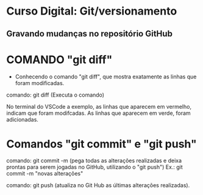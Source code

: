 # Curso Digital: Git/versionamento

## Gravando mudanças no repositório GitHub

# COMANDO "git diff" 

* Conhecendo o comando "git diff", que mostra exatamente as linhas que foram modificadas. 

comando: 
git diff (Executa o comando)

No terminal do VSCode a exemplo, as linhas que aparecem em vermelho, indicam que foram modifcadas. As linhas que aparecem em verde, foram adicionadas. 

# Comandos "git commit" e "git push"

comando: 
git commit -m (pega todas as alterações realizadas e deixa prontas para serem jogadas no GitHub, utilizando o "git push")
Ex.: git commit -m "novas alterações"

comando:
git push (atualiza no Git Hub as últimas alterações realizadas).

